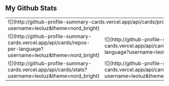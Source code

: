 ## My Github Stats

<table>
    <tbody>
        <tr>
            <td colspan=2>
              ![](http://github-profile-summary-cards.vercel.app/api/cards/profile-details?username=leoluz&theme=nord_bright)
            </td>
        </tr>
        <tr>
            <td>
              ![](http://github-profile-summary-cards.vercel.app/api/cards/repos-per-language?username=leoluz&theme=nord_bright)
            </td>
            <td>
              ![](http://github-profile-summary-cards.vercel.app/api/cards/most-commit-language?username=leoluz&theme=nord_bright)
            </td>
        </tr>
        <tr>
            <td>
              ![](http://github-profile-summary-cards.vercel.app/api/cards/stats?username=leoluz&theme=nord_bright)
            </td>
            <td>
              ![](http://github-profile-summary-cards.vercel.app/api/cards/productive-time?username=leoluz&theme=nord_bright&utcOffset=8)
            </td>
        </tr>
    </tbody>
</table>
